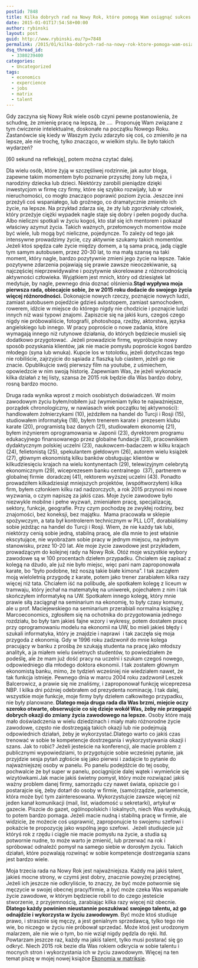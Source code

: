```yaml
---
postid: 7848
title: Kilka dobrych rad na Nowy Rok, które pomogą Wam osiągnąć sukces
date: 2015-01-01T17:54:58+00:00
author: rybinski
layout: post
guid: http://www.rybinski.eu/?p=7848
permalink: /2015/01/kilka-dobrych-rad-na-nowy-rok-ktore-pomoga-wam-osiagnac-sukces/
dsq_thread_id:
  - 3380239400
categories:
  - Uncategorized
tags:
  - economics
  - expercience
  - jobs
  - matrix
  - talent
---
```

Gdy zaczyna się Nowy Rok wiele osób czyni pewne postanowienia, że schudnę, że zmienię pracę na lepszą, że ….  Proponuję Wam związane z tym ćwiczenie intelektualne, doskonałe na początku Nowego Roku. Zastanówcie się kiedy w Waszym życiu zdarzyło się coś, co zmieniło je na lepsze, ale nie trochę, tylko znacząco, w wielkim stylu. Ile było takich wydarzeń?

[60 sekund na refleksję], potem można czytać dalej.

<!--more-->

Dla wielu osób, które żyją w szczęśliwej rodzinnie, jak autor bloga,  zapewne takim momentem było poznanie przyszłej żony lub męża, i narodziny dziecka lub dzieci. Niektórzy zarobili pieniądze dzięki inwestycjom w firmę czy firmy, które się szybko rozwijały, lub w nieruchomości, co mogło znacząco poprawić poziom życia. Jeszcze inni przeżyli coś wspaniałego, lub groźnego, co dramatycznie zmieniło ich życie, na lepsze. Na przykład zdarza się, że zły lub zgorzkniały człowiek, który przeżyje ciężki wypadek nagle staje się dobry i pełen pogody ducha. Albo nieliczni spotkali w życiu kogoś, kto stał się ich mentorem i pokazał właściwy azymut życia. Takich ważnych, przełomowych momentów może być wiele, lub mogą być nieliczne, pojedyncze. To zależy od tego jak intensywne prowadzimy życie, czy aktywnie szukamy takich momentów. Jeżeli ktoś spędza całe życie między domem, a tą sama pracą, jadą ciągle tym samym autobusem, przez 20-30 lat, to ma małą szansę na taki moment, który nagle, bardzo pozytywnie zmieni jego życie na lepsze. Takie pozytywne zdarzenia pojawiają się prawie zawsze nieoczekiwanie, są najczęściej nieprzewidywalne i pozytywnie skorelowane z różnorodnością aktywności człowieka. Wyjątkiem jest mnich, który od dziesiątek lat medytuje, by nagle, pewnego dnia doznać olśnienia.**Stąd wypływa moja pierwsza rada, obiecajcie sobie, że w 2015 roku dodacie do swojego życia więcej różnorodności.** Dokonajcie nowych rzeczy, poznajcie nowych ludzi, zamiast autobusem pojedźcie gdzieś autostopem, zamiast samochodem, rowerem, idźcie w miejsce do którego nigdy nie chodzicie i poznajcie ludzi innych niż wasi typowi znajomi. Zapiszcie się na jakiś kurs, czegoś czego nigdy nie próbowaliście, fotografii, photoshopa, rzeźby, aktorstwa, języka angielskiego lub innego. W pracy poproście o nowe zadania, które wymagają innego niż rutynowe działania, do których będziecie musieli się dodatkowo przygotować.  Jeżeli prowadzicie firmę, wypróbujcie nowy sposób pozyskania klientów, jak nie macie pomysłu poproście kogoś bardzo młodego (syna lub wnuka). Kupcie los w totolotku, jeżeli dotychczas tego nie robiliście, zajrzyjcie do sąsiada z flaszką lub ciastem, jeżeli go nie znacie. Opublikujcie swój pierwszy film na youtube, z uśmiechem, opowiedzcie w nim swoją historię. Zapewniam Was, że jeżeli wykonacie kilka działań z tej listy, szansa że 2015 rok będzie dla Was bardzo dobry, rosną bardzo mocno.

Druga rada wynika wprost z moich osobistych doświadczeń. W moim zawodowym życiu byłem/robiłem już (wymieniam tylko te najważniejsze, porządek chronologiczny, w nawiasach wiek początku tej aktywności): handlowałem żołnierzykami (10), jeździłem na handel do Turcji i Rosji (15), studiowałem informatykę (18), byłem trenerem karate i  prezesem klubu karate (20), programistą baz danych (21), studiowałem ekonomię (21), byłem inżynierem oprogramowania w Japonii (23), dyrektorem programu edukacyjnego finansowanego przez globalne fundacje (23), pracownikiem dydaktycznym polskiej uczelni (23), naukowcem-badaczem w kilku krajach (24), felietonistą (25), spekulantem giełdowym (26), autorem wielu książek (27), głównym ekonomistą kilku banków obsługując klientów w kilkudziesięciu krajach na wielu kontynentach (29), telewizyjnym celebrytą ekonomicznym (29), wiceprezesem banku centralnego  (37), partnerem w globalnej firmie  doradczej (41), rektorem wyższej uczelni (43). Ponadto prowadziłem kilkadziesiąt mniejszych projektów, (współtworzyłem) kilka firm, byłem członkiem kilku rad nadzorczych, a rok 2015 przynosi mi nowe wyzwania, o czym napiszę za jakiś czas. Moje życie zawodowe było niezwykle mobilne i pełne wyzwań, zmieniałem pracę, specjalizację, sektory, funkcje, geografie. Przy czym pochodzę ze zwykłej rodziny, bez znajomości, bez koneksji, bez majątku.  Mama pracowała w sklepie spożywczym, a tata był kontrolerem technicznym w PLL LOT, dorabialiśmy sobie jeżdżąc na handel do Turcji i Rosji. Wiem, że nie każdy tak lubi, niektórzy cenią sobie jedną, stabilną pracę, ale dla mnie to jest właśnie ekscytujące, nie wyobrażam sobie pracy w jednym miejscu, na jednym stanowisku, przez 10-20 lat. Ale moje życie zawodowe jest przykładem, prowadzącym do kolejnej rady na Nowy Rok. Otóż moje wszystkie wybory zawodowe są w 100 procentach dziełem przypadku. Chciałem się zapisać z kolegą na dżudo, ale już nie było miejsc, więc pani nam zaproponowała karate, bo “było podobne, też noszą takie białe kimona”. I tak zacząłem moją wieloletnią przygodę z karate, potem jako trener zarabiałem kilka razy więcej niż tata. Chciałem iść na polibudę, ale spotkałem kolegę z liceum w tramwaju, który jechał na matematykę na uniwerek, pojechałem z nim i tak skończyłem informatykę na UW. Spotkałem innego kolegę, który mnie prawie siłą zaciągnął na seminarium na ekonomię, to były czasy komuny, ale u prof. Maciejewskiego na seminarium przerabiali normalna książkę z Marcoeconomics, zgłosiłem się na ochotnika do przygotowania jednego rozdziału, bo były tam jakieś fajne wzory i wykresy, potem dostałem pracę przy oprogramowaniu modelu na ekonomii na UW, bo mieli jakieś błędy i szukali informatyka, który je znajdzie i naprawi  i tak zaczęła się moja przygoda z ekonomią. Gdy w 1996 roku zadzwonił do mnie kolega pracujący w banku z prośbą że szukają studenta na pracę jako młodszy analityk, a ja miałem wielu świetnych studentów, to powiedziałem że podeślę, ale że mam już dość pracy na uczelni i szukam czegoś nowego, odpowiedniego dla młodego doktora ekonomii. I tak zostałem głównym ekonomistą banku, mimo, że tydzień wcześniej nie wiedziałem nawet, że tak funkcja istnieje. Pewnego dnia w marcu 2004 roku zadzwonił Leszek Balcerowicz, a prawie się nie znaliśmy, i zaproponował funkcję wiceprezesa NBP. I kilka dni później odebrałem od prezydenta nominację. I tak dalej, wszystkie moje funkcje, moje firmy były dziełem całkowitego przypadku, nie były planowane. **Dlatego moja druga rada dla Was brzmi, miejcie oczy szeroko otwarte, obserwujcie co się dzieje wokół Was, żeby nie przegapić dobrych okazji do zmiany życia zawodowego na lepsze.** Osoby które mają mało doświadczenia w wielu dziedzinach i miały mało różnorodne życie zawodowe, często nie dostrzegają takich okazji lub nie podejmują odpowiednich działań, żeby je wykorzystać.Dlatego warto co jakiś czas trenować w sobie te kompetencje dostrzegania i wykorzystywania okazji i szans. Jak to robić? Jeżeli jesteście na konferencji, ale macie problem z publicznymi wypowiedziami, to przygotujcie sobie wcześniej pytanie, jak przyjdzie sesja pytań zgłoście się jako pierwsi i zadajcie to pytanie do najważniejszej osoby w panelu. Po panelu podejdźcie do tej osoby, pochwalcie że był super w panelu, pociągnijcie dalej wątek i wymieńcie się wizytówkami.Jak macie jakiś świetny pomysł, który może rozwiązać jakiś ważny problem danej firmy, samorządu czy nawet świata, opiszcie go i postarajcie się, żeby dotarł do osoby w firmie, (samo)rządzie, parlamencie, która może być tym zainteresowana. Wykorzystujcie zawsze więcej niż jeden kanał komunikacji (mail, list, wiadomość u sekretarki), artykuł w gazecie. Piszcie do gazet, ogólnopolskich i lokalnych, niech Was wydrukują, to potem bardzo pomaga. Jeżeli macie nudną i stabilną pracę w firmie, ale widzicie, że możecie coś usprawnić, zaproponujcie to swojemu szefowi i pokażcie te propozycję jako wspólną jego szefowi.  Jeżeli studiujecie już któryś rok z rzędu i ciągle nie macie pomysłu na życie, a studia są potwornie nudne, to może warto je zmienić, lub przerwać na rok i spróbować odnaleźć pomysł na samego siebie w dorosłym życiu. Takich działań, które pozwalają rozwinąć w sobie kompetencje dostrzegania szans jest bardzo wiele.

Moja trzecia rada na Nowy Rok jest najważniejsza. Każdy ma jakiś talent, jakieś mocne strony, w czymś jest dobry, znacznie powyżej przeciętnej. Jeżeli ich jeszcze nie odkryliście, to znaczy, że być może potwornie się męczycie w swojej obecnej pracy/firmie, a być może czeka Was wspaniałe życie zawodowe, w którym będziecie robili to do czego jesteście stworzenie, z przyjemnością, zarabiając kilka razy więcej niż obecnie. **Dlatego każdy powinien nieustannie poszukiwać swojego talentu, aż go odnajdzie i wykorzysta w życiu zawodowym**. Być może ktoś studiuje prawo, i strasznie się męczy, a jest genialnym sprzedawcą, tylko tego nie wie, bo niczego w życiu nie próbował sprzedać. Może ktoś jest urodzonym malarzem, ale nie wie o tym, bo nie wziął nigdy pędzla do ręki. Itd. Powtarzam jeszcze raz, każdy ma jakiś talent, tylko musi postarać się go odkryć. Niech 2015 rok bezie dla Was rokiem odkrycia w sobie talentu i mocnych stron i wykorzystania ich w życiu zawodowym. Więcej na ten temat piszę w mojej nowej książce [Ekonomia w matriksie](http://www.slowaimysli.pl/pozycja/ekonomia-w-matriksie/39).
